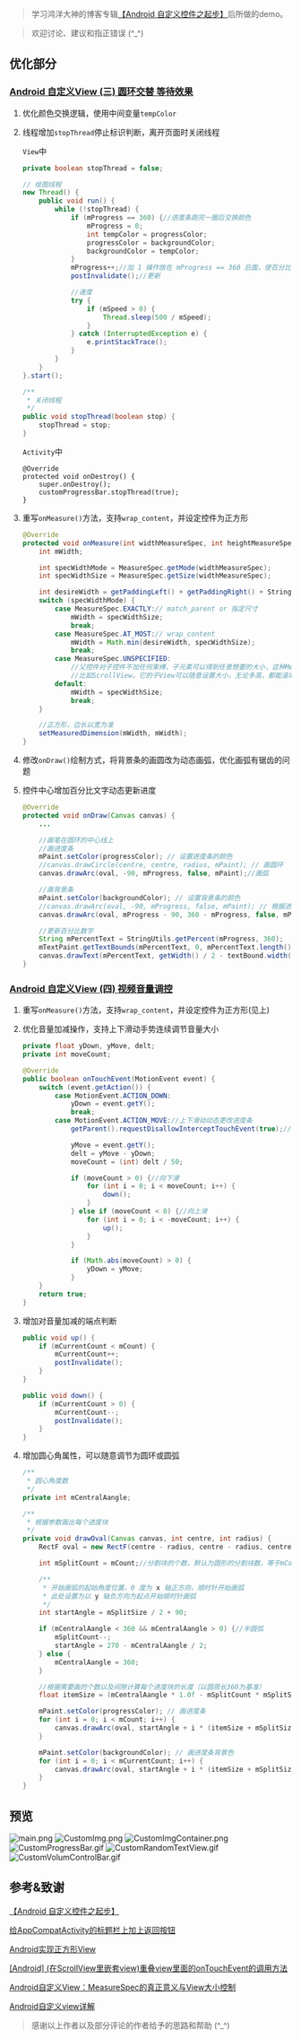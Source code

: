 > 学习鸿洋大神的博客专辑[【Android 自定义控件之起步】](http://blog.csdn.net/lmj623565791/article/category/2680591)后所做的demo。

> 欢迎讨论、建议和指正错误 (^_^)

## 优化部分

### [Android 自定义View (三) 圆环交替 等待效果](http://blog.csdn.net/lmj623565791/article/details/24500107)
1. 优化颜色交换逻辑，使用中间变量`tempColor`
2. 线程增加`stopThread`停止标识判断，离开页面时关闭线程

    `View`中
    ``` java
    private boolean stopThread = false;
    
    // 绘图线程
    new Thread() {
        public void run() {
            while (!stopThread) {
                if (mProgress == 360) {//进度条跑完一圈后交换颜色
                    mProgress = 0;
                    int tempColor = progressColor;
                    progressColor = backgroundColor;
                    backgroundColor = tempColor;
                }
                mProgress++;//加 1 操作放在 mProgress == 360 后面，使百分比可以显示 100% ，再从 0% 开始
                postInvalidate();//更新

                //速度
                try {
                    if (mSpeed > 0) {
                        Thread.sleep(500 / mSpeed);
                    }
                } catch (InterruptedException e) {
                    e.printStackTrace();
                }
            }
        }
    }.start();
    
    /**
     * 关闭线程
     */
    public void stopThread(boolean stop) {
        stopThread = stop;
    }
    ```       

    `Activity`中
    ```
    @Override
    protected void onDestroy() {
        super.onDestroy();
        customProgressBar.stopThread(true);
    }
    ```

3. 重写`onMeasure()`方法，支持`wrap_content`，并设定控件为正方形

    ``` java
    @Override
    protected void onMeasure(int widthMeasureSpec, int heightMeasureSpec) {
        int mWidth;

        int specWidthMode = MeasureSpec.getMode(widthMeasureSpec);
        int specWidthSize = MeasureSpec.getSize(widthMeasureSpec);

        int desireWidth = getPaddingLeft() + getPaddingRight() + StringUtils.getDip(mContext, DEFAULT_SIZE);
        switch (specWidthMode) {
            case MeasureSpec.EXACTLY:// match_parent or 指定尺寸
                mWidth = specWidthSize;
                break;
            case MeasureSpec.AT_MOST:// wrap_content
                mWidth = Math.min(desireWidth, specWidthSize);
                break;
            case MeasureSpec.UNSPECIFIED:
                //父控件对子控件不加任何束缚，子元素可以得到任意想要的大小，这种MeasureSpec一般是由父控件自身的特性决定的。
                //比如ScrollView，它的子View可以随意设置大小，无论多高，都能滚动显示，这个时候，尺寸就选择自己需要的尺寸size。
            default:
                mWidth = specWidthSize;
                break;
        }

        //正方形，边长以宽为准
        setMeasuredDimension(mWidth, mWidth);
    }
    ```

4. 修改`onDraw()`绘制方式，将背景条的画圆改为动态画弧，优化画弧有锯齿的问题
5. 控件中心增加百分比文字动态更新进度

    ``` java
    @Override
    protected void onDraw(Canvas canvas) {
        ...

        //画笔在圆环的中心线上
        //画进度条
        mPaint.setColor(progressColor); // 设置进度条的颜色
        //canvas.drawCircle(centre, centre, radius, mPaint); // 画圆环
        canvas.drawArc(oval, -90, mProgress, false, mPaint);//画弧

        //画背景条
        mPaint.setColor(backgroundColor); // 设置背景条的颜色
        //canvas.drawArc(oval, -90, mProgress, false, mPaint); // 根据进度画圆弧
        canvas.drawArc(oval, mProgress - 90, 360 - mProgress, false, mPaint);//画弧

        //更新百分比数字
        String mPercentText = StringUtils.getPercent(mProgress, 360);
        mTextPaint.getTextBounds(mPercentText, 0, mPercentText.length(), textBound);
        canvas.drawText(mPercentText, getWidth() / 2 - textBound.width() / 2, getHeight() / 2 + textBound.height() / 2, mTextPaint);
    }
    ```

### [Android 自定义View (四) 视频音量调控](http://blog.csdn.net/lmj623565791/article/details/24529807)
1. 重写`onMeasure()`方法，支持`wrap_content`，并设定控件为正方形(见上)
2. 优化音量加减操作，支持上下滑动手势连续调节音量大小

    ``` java
    private float yDown, yMove, delt;
    private int moveCount;

    @Override
    public boolean onTouchEvent(MotionEvent event) {
        switch (event.getAction()) {
            case MotionEvent.ACTION_DOWN:
                yDown = event.getY();
                break;
            case MotionEvent.ACTION_MOVE://上下滑动动态更改进度条
                getParent().requestDisallowInterceptTouchEvent(true);//不让父 view 拦截触摸事件

                yMove = event.getY();
                delt = yMove - yDown;
                moveCount = (int) delt / 50;

                if (moveCount > 0) {//向下滑
                    for (int i = 0; i < moveCount; i++) {
                        down();
                    }
                } else if (moveCount < 0) {//向上滑
                    for (int i = 0; i < -moveCount; i++) {
                        up();
                    }
                }

                if (Math.abs(moveCount) > 0) {
                    yDown = yMove;
                }
        }
        return true;
    }
    ```

3. 增加对音量加减的端点判断

    ``` java
    public void up() {
        if (mCurrentCount < mCount) {
            mCurrentCount++;
            postInvalidate();
        }
    }

    public void down() {
        if (mCurrentCount > 0) {
            mCurrentCount--;
            postInvalidate();
        }
    }
    ```

4. 增加圆心角属性，可以随意调节为圆环或圆弧

    ``` java
    /**
     * 圆心角度数
     */
    private int mCentralAangle;
    
    /**
     * 根据参数画出每个进度块
     */
    private void drawOval(Canvas canvas, int centre, int radius) {
        RectF oval = new RectF(centre - radius, centre - radius, centre + radius, centre + radius); // 用于定义的圆弧的形状和大小的界限

        int mSplitCount = mCount;//分割块的个数，默认为圆形的分割块数，等于mCount

        /**
         * 开始画弧的起始角度位置，0 度为 x 轴正方向，顺时针开始画弧
         * 此处设置为以 y 轴负方向为起点开始顺时针画弧
         */
        int startAngle = mSplitSize / 2 + 90;

        if (mCentralAangle < 360 && mCentralAangle > 0) {//半圆弧
            mSplitCount--;
            startAngle = 270 - mCentralAangle / 2;
        } else {
            mCentralAangle = 360;
        }

        //根据需要画的个数以及间隙计算每个进度块的长度（以圆周长360为基准）
        float itemSize = (mCentralAangle * 1.0f - mSplitCount * mSplitSize) / mCount;

        mPaint.setColor(progressColor); // 画进度条
        for (int i = 0; i < mCount; i++) {
            canvas.drawArc(oval, startAngle + i * (itemSize + mSplitSize), itemSize, false, mPaint); // 根据进度画圆弧
        }

        mPaint.setColor(backgroundColor); // 画进度条背景色
        for (int i = 0; i < mCurrentCount; i++) {
            canvas.drawArc(oval, startAngle + i * (itemSize + mSplitSize), itemSize, false, mPaint); // 根据进度画圆弧
        }
    }
    ```

## 预览
![main.png](/preview/pic/main.png)
![CustomImg.png](/preview/pic/CustomImg.png)
![CustomImgContainer.png](/preview/pic/CustomImgContainer.png)
![CustomProgressBar.gif](/preview/gif/CustomProgressBar.gif)
![CustomRandomTextView.gif](/preview/gif/CustomRandomTextView.gif)
![CustomVolumControlBar.gif](/preview/gif/CustomVolumControlBar.gif)

## 参考&amp;致谢
[【Android 自定义控件之起步】](http://blog.csdn.net/lmj623565791/article/category/2680591)

[给AppCompatActivity的标题栏上加上返回按钮](http://www.jianshu.com/p/3600b2178afa)

[Android实现正方形View](http://blog.csdn.net/qjay_dev/article/details/46852859)

[[Android] (在ScrollView里嵌套view)重叠view里面的onTouchEvent的调用方法](http://www.cnblogs.com/rossoneri/p/3994662.html)

[Android自定义View：MeasureSpec的真正意义与View大小控制](https://segmentfault.com/a/1190000007948959)

[Android自定义view详解](https://shaohui.me/2016/07/08/Android%E8%87%AA%E5%AE%9A%E4%B9%89view%E8%AF%A6%E8%A7%A3/)

> 感谢以上作者以及部分评论的作者给予的思路和帮助 (^_^)

